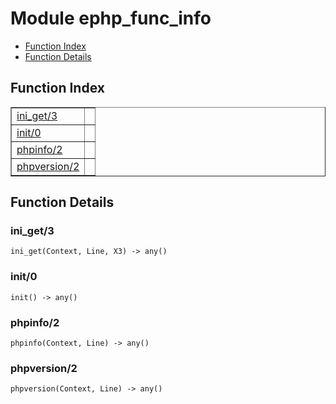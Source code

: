 

# Module ephp_func_info #
* [Function Index](#index)
* [Function Details](#functions)


<a name="index"></a>

## Function Index ##


<table width="100%" border="1" cellspacing="0" cellpadding="2" summary="function index"><tr><td valign="top"><a href="#ini_get-3">ini_get/3</a></td><td></td></tr><tr><td valign="top"><a href="#init-0">init/0</a></td><td></td></tr><tr><td valign="top"><a href="#phpinfo-2">phpinfo/2</a></td><td></td></tr><tr><td valign="top"><a href="#phpversion-2">phpversion/2</a></td><td></td></tr></table>


<a name="functions"></a>

## Function Details ##

<a name="ini_get-3"></a>

### ini_get/3 ###

`ini_get(Context, Line, X3) -> any()`


<a name="init-0"></a>

### init/0 ###

`init() -> any()`


<a name="phpinfo-2"></a>

### phpinfo/2 ###

`phpinfo(Context, Line) -> any()`


<a name="phpversion-2"></a>

### phpversion/2 ###

`phpversion(Context, Line) -> any()`


